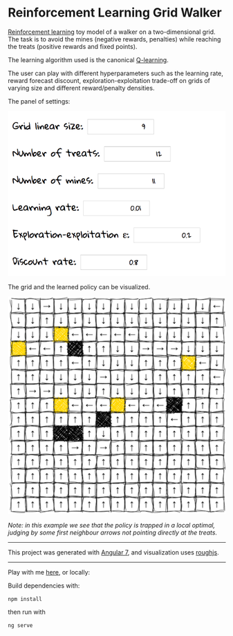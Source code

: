 # Reinforcement Learning Grid Walker

[Reinforcement learning](https://en.wikipedia.org/wiki/Reinforcement_learning) toy model of a walker on a two-dimensional grid. The task is to avoid the mines (negative rewards, penalties) while reaching the treats (positive rewards and fixed points).

The learning algorithm used is the canonical [Q-learning](https://en.wikipedia.org/wiki/Q-learning).

The user can play with different hyperparameters such as the learning rate, reward forecast discount, exploration-exploitation trade-off on grids of varying size and different reward/penalty densities.

The panel of settings:

![Settings panel](rl-settings.png)

The grid and the learned policy can be visualized.

![Settings panel](rl-grid-vis.png)


_Note: in this example we see that the policy is trapped in a local optimal, judging by some first neighbour arrows not pointing directly at the treats._

------

This project was generated with [Angular 7](https://github.com/angular/angular-cli), and visualization uses [roughjs](https://github.com/pshihn/rough).


------


Play with me [here](https://vnherdeiro.github.io/rl-grid-walker/), or locally:

Build dependencies with:
```
npm install
```
then run with
```
ng serve
```